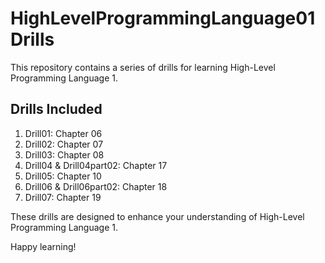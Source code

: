 # HighLevelProgrammingLanguage01 Drills

This repository contains a series of drills for learning High-Level Programming Language 1.

## Drills Included

1. Drill01: Chapter 06
2. Drill02: Chapter 07
3. Drill03: Chapter 08
4. Drill04 & Drill04part02: Chapter 17
5. Drill05: Chapter 10
6. Drill06 & Drill06part02: Chapter 18
7. Drill07: Chapter 19

These drills are designed to enhance your understanding of High-Level Programming Language 1.

Happy learning!
